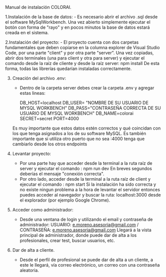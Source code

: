 Manual de instalación COLORAI.

1.Instalación de la base de datos:
	- Es necesario abrir el archivo .sql desde el software MySqlWorkbench. Una vez abierto simplemente ejecutar el botón con forma de "rayo" y en pocos minutos la base de datos estará creada en el sistema.

2.Instalación del proyecto:
	- El proyecto cuenta con dos carpetas fundamentales que deben copiarse en la columna explorer de Visual Studio Code, por una parte "client" y por 		otra parte "server".
	Una vez copiadas, abrir dos terminales (una para client y otra para server) y ejecutar el comando desde la raíz de cliente y desde la raíz server: 		npm install
	De esta forma, todas las librerías quedarían instaladas correctamente.

3. Creación del archivo .env:
	- Dentro de la carpeta server debes crear la carpeta .env y agregar estas lineas:

		DB_HOST=localhost
		DB_USER= "NOMBRE DE SU USUARIO DE MYSQL WORKBENCH"
		DB_PASS="CONTRASEÑA CORRECTA DE SU USUARIO DE MYSQL WORKBENCH"
		DB_NAME=colorai
		SECRET=secret
		PORT=4000

	Es muy importante que estos datos estén correctos y qué coincidan con los que tenga asignados a los de su software MySQL. 
	Es también importante que si utiliza otro puerto que no sea :4000 tenga que cambiarlo desde los otros endpoints

4. Levantar proyecto:
	- Por una parte hay que acceder desde la terminal a la ruta raíz de server y ejecutar el comando : npm run dev 
		En breves segundos deberías el mensaje "conexión correcta". 
	- Por otro lado, acceder desde la terminal a la ruta raíz de client y ejecutar el comando : npm start 
		Si la instalación ha sido correcta y no existe ningun problema a la hora de levantar el servidor entonces puedes acceder al navegador y buscar la ruta: localhost:3000 desde el explorador (por ejemplo Google Chrome).

5. Acceder como administrador:
	- Desde una ventana de login y utilizando el email y contraseña de administrador: 
			USUARIO: e.moreno.asesoria@gmail.com / CONTRASEÑA: e.moreno.asesoria@gmail.com
		Llegará a la vista principal de administrador, donde puede dar de alta a los profesionales, crear test, buscar usuarios, etc.

6. Dar de alta a cliente.	
	- Desde el perfil de profesional se puede dar de alta a un cliente, a este le llegará, vía correo electrónico, un correo con una contraseña 			aleatoria.
